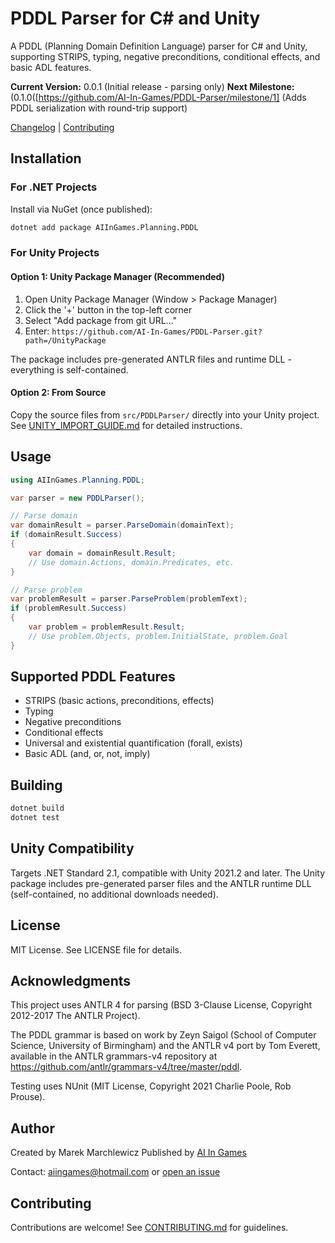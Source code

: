 # PDDL Parser for C# and Unity

A PDDL (Planning Domain Definition Language) parser for C# and Unity, supporting STRIPS, typing, negative preconditions, conditional effects, and basic ADL features.

**Current Version:** 0.0.1 (Initial release - parsing only)
**Next Milestone:** (0.1.0([https://github.com/AI-In-Games/PDDL-Parser/milestone/1] (Adds PDDL serialization with round-trip support)

[Changelog](CHANGELOG.md) | [Contributing](CONTRIBUTING.md)

## Installation

### For .NET Projects

Install via NuGet (once published):

```bash
dotnet add package AIInGames.Planning.PDDL
```

### For Unity Projects

#### Option 1: Unity Package Manager (Recommended)

1. Open Unity Package Manager (Window > Package Manager)
2. Click the '+' button in the top-left corner
3. Select "Add package from git URL..."
4. Enter: `https://github.com/AI-In-Games/PDDL-Parser.git?path=/UnityPackage`

The package includes pre-generated ANTLR files and runtime DLL - everything is self-contained.

#### Option 2: From Source

Copy the source files from `src/PDDLParser/` directly into your Unity project. See [UNITY_IMPORT_GUIDE.md](UNITY_IMPORT_GUIDE.md) for detailed instructions.

## Usage

```csharp
using AIInGames.Planning.PDDL;

var parser = new PDDLParser();

// Parse domain
var domainResult = parser.ParseDomain(domainText);
if (domainResult.Success)
{
    var domain = domainResult.Result;
    // Use domain.Actions, domain.Predicates, etc.
}

// Parse problem
var problemResult = parser.ParseProblem(problemText);
if (problemResult.Success)
{
    var problem = problemResult.Result;
    // Use problem.Objects, problem.InitialState, problem.Goal
}
```

## Supported PDDL Features

- STRIPS (basic actions, preconditions, effects)
- Typing
- Negative preconditions
- Conditional effects
- Universal and existential quantification (forall, exists)
- Basic ADL (and, or, not, imply)

## Building

```bash
dotnet build
dotnet test
```

## Unity Compatibility

Targets .NET Standard 2.1, compatible with Unity 2021.2 and later. The Unity package includes pre-generated parser files and the ANTLR runtime DLL (self-contained, no additional downloads needed).

## License

MIT License. See LICENSE file for details.

## Acknowledgments

This project uses ANTLR 4 for parsing (BSD 3-Clause License, Copyright 2012-2017 The ANTLR Project).

The PDDL grammar is based on work by Zeyn Saigol (School of Computer Science, University of Birmingham) and the ANTLR v4 port by Tom Everett, available in the ANTLR grammars-v4 repository at https://github.com/antlr/grammars-v4/tree/master/pddl.

Testing uses NUnit (MIT License, Copyright 2021 Charlie Poole, Rob Prouse).

## Author

Created by Marek Marchlewicz
Published by [AI In Games](https://aiingames.com)

Contact: aiingames@hotmail.com or [open an issue](https://github.com/AI-In-Games/PDDL-Parser/issues)

## Contributing

Contributions are welcome! See [CONTRIBUTING.md](CONTRIBUTING.md) for guidelines.
